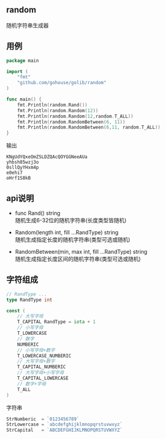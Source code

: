 ## random
随机字符串生成器

## 用例
```go
package main

import (
	"fmt"
	"github.com/gohouse/golib/random"
)

func main() {
	fmt.Println(random.Rand())
	fmt.Println(random.Random(12))
	fmt.Println(random.Random(12,random.T_ALL))
	fmt.Println(random.RandomBetween(6, 11))
	fmt.Println(random.RandomBetween(6,11, random.T_ALL))
}
```
输出
```shell script
KNgUdYQxeOmZSLDZQAcQOYGGNeeAUa
yhbsh85wzj3o
0sllQyYHxm4p
e0ehi7
oHrf1S8kB
```

## api说明
- func Rand() string  
随机生成6-32位的随机字符串(长度类型皆随机)  

- Random(length int, fill ...RandType) string  
随机生成指定长度的随机字符串(类型可选或随机)  

- RandomBetween(min, max int, fill ...RandType) string  
随机生成指定长度区间的随机字符串(类型可选或随机)


## 字符组成
```go
// RandType ...
type RandType int

const (
	// 大写字母
	T_CAPITAL RandType = iota + 1
	// 小写字母
	T_LOWERCASE
	// 数字
	NUMBERIC
	// 小写字母+数字
	T_LOWERCASE_NUMBERIC
	// 大写字母+数字
	T_CAPITAL_NUMBERIC
	// 大写字母+小写字母
	T_CAPITAL_LOWERCASE
	// 数字+字母
	T_ALL
)
```
字符串
```go
StrNumberic  = `0123456789`
StrLowercase = `abcdefghijklmnopqrstuvwxyz`
StrCapital   = `ABCDEFGHIJKLMNOPQRSTUVWXYZ`
```
